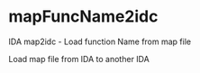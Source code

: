 # mapFuncName2idc
IDA map2idc - Load function Name from map file

Load map file from IDA to another IDA
